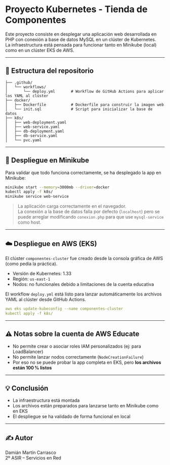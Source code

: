 # Proyecto Kubernetes - Tienda de Componentes

Este proyecto consiste en desplegar una aplicación web desarrollada en PHP con conexión a base de datos MySQL en un clúster de Kubernetes.  
La infraestructura está pensada para funcionar tanto en Minikube (local) como en un clúster EKS de AWS.

---

## 📁 Estructura del repositorio

```
├── .github/
│   └── workflows/
│       └── deploy.yml       # Workflow de GitHub Actions para aplicar los YAML al clúster
├── docker/
│   ├── Dockerfile           # Dockerfile para construir la imagen web
│   └── init.sql             # Script para inicializar la base de datos
├── k8s/
│   ├── web-deployment.yaml
│   ├── web-service.yaml
│   ├── db-deployment.yaml
│   ├── db-service.yaml
│   └── pvc.yaml
```

---

## 🚀 Despliegue en Minikube

Para validar que todo funciona correctamente, se ha desplegado la app en Minikube:

```bash
minikube start --memory=3000mb --driver=docker
kubectl apply -f k8s/
minikube service web-service
```

> La aplicación carga correctamente en el navegador.  
> La conexión a la base de datos falla por defecto (`localhost`) pero se puede arreglar modificando `conexion.php` para que use `mysql-service` como host.

---

## ☁️ Despliegue en AWS (EKS)

El clúster `componentes-cluster` fue creado desde la consola gráfica de AWS (como pedía la práctica).

- Versión de Kubernetes: 1.33
- Región: `us-east-1`
- Nodos: no funcionales debido a limitaciones de la cuenta educativa

El workflow `deploy.yml` está listo para lanzar automáticamente los archivos YAML al clúster desde GitHub Actions.

```yaml
aws eks update-kubeconfig --name componentes-cluster
kubectl apply -f k8s/
```

---

## ⚠️ Notas sobre la cuenta de AWS Educate

- No permite crear o asociar roles IAM personalizados (ej: para LoadBalancer)
- No permite lanzar nodos correctamente (`NodeCreationFailure`)
- Por eso no se puede probar la app completa en EKS, pero **los archivos están 100 % listos**

---

## 💡 Conclusión

- La infraestructura está montada
- Los archivos están preparados para lanzarse tanto en Minikube como en EKS
- El despliegue se ha validado de forma funcional en local

---

## ✍️ Autor

Damián Martín Carrasco  
2º ASIR – Servicios en Red
